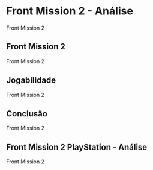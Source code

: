 ---
---

# Front Mission 2 - Análise

Front Mission 2

## Front Mission 2

Front Mission 2

## Jogabilidade

Front Mission 2

## Conclusão

Front Mission 2

## Front Mission 2 PlayStation - Análise

Front Mission 2
